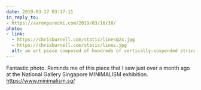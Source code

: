 ```yaml
---
date: 2019-03-17 03:17:11
in_reply_to:
- https://aaronparecki.com/2019/03/16/38/
photo:
- link:
  - https://chrisburnell.com/static/lines@2x.jpg
  - https://chrisburnell.com/static/lines.jpg
  alt: an art piece composed of hundreds of vertically-suspended strings
---
```


Fantastic photo. Reminds me of this piece that I saw just over a month ago at the National Gallery Singapore MINIMALISM exhibition. <a href="https://www.minimalism.sg/" rel="external">https://www.minimalism.sg/</a>
